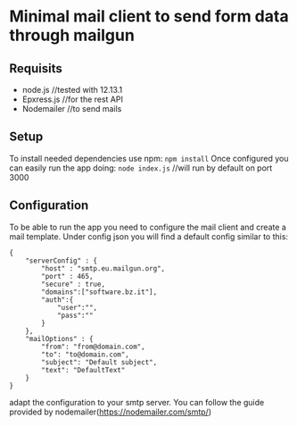 Minimal mail client to send form data through mailgun
========================================================

## Requisits
- node.js //tested with 12.13.1
- Epxress.js //for the rest API
- Nodemailer //to send mails

## Setup
To install needed dependencies use npm:
`npm install`
Once configured you can easily run the app doing:
`node index.js` //will run by default on port 3000

## Configuration
To be able to run the app you need to configure the mail client and create a mail template.
Under config json you will find a default config similar to this:
```
{
    "serverConfig" : {
        "host" : "smtp.eu.mailgun.org",
        "port" : 465,
        "secure" : true,
        "domains":["software.bz.it"],
        "auth":{
            "user":"",
            "pass":""
        }
    },
    "mailOptions" : {
        "from": "from@domain.com",
        "to": "to@domain.com",
        "subject": "Default subject",
        "text": "DefaultText"
    }
}
```
adapt the configuration to your smtp server. You can follow the guide provided by nodemailer(https://nodemailer.com/smtp/)

